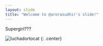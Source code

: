 ```yaml
---
layout: slide
title: "Welcome to @arorasudhir's slide!"
---
```


Supergirl???

![luchadortocat](https://octodex.github.com/images/luchadortocat.png)
{: .center}
